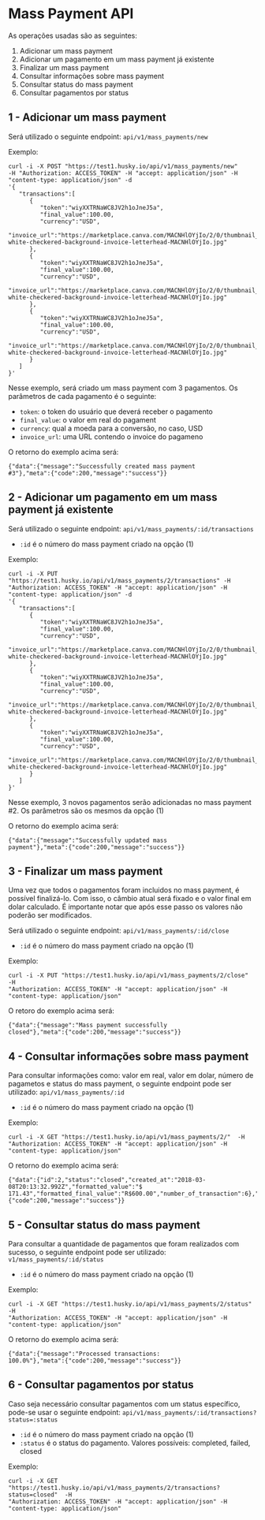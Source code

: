 Mass Payment API
================

As operações usadas são as seguintes:

 1) Adicionar um mass payment
 2) Adicionar um pagamento em um mass payment já existente
 3) Finalizar um mass payment
 4) Consultar informações sobre mass payment
 5) Consultar status do mass payment
 6) Consultar pagamentos por status

1 - Adicionar um mass payment
-----------------------------

Será utilizado o seguinte endpoint: `api/v1/mass_payments/new`

Exemplo:

```
curl -i -X POST "https://test1.husky.io/api/v1/mass_payments/new"
-H "Authorization: ACCESS_TOKEN" -H "accept: application/json" -H "content-type: application/json" -d
'{
   "transactions":[
      {
         "token":"wiyXXTRNaWC8JV2h1oJneJ5a",
         "final_value":100.00,
         "currency":"USD",
         "invoice_url":"https://marketplace.canva.com/MACNHlOYjIo/2/0/thumbnail_large/canva-white-checkered-background-invoice-letterhead-MACNHlOYjIo.jpg"
      },
      {
         "token":"wiyXXTRNaWC8JV2h1oJneJ5a",
         "final_value":100.00,
         "currency":"USD",
         "invoice_url":"https://marketplace.canva.com/MACNHlOYjIo/2/0/thumbnail_large/canva-white-checkered-background-invoice-letterhead-MACNHlOYjIo.jpg"
      },
      {
         "token":"wiyXXTRNaWC8JV2h1oJneJ5a",
         "final_value":100.00,
         "currency":"USD",
         "invoice_url":"https://marketplace.canva.com/MACNHlOYjIo/2/0/thumbnail_large/canva-white-checkered-background-invoice-letterhead-MACNHlOYjIo.jpg"
      }
   ]
}'
```

Nesse exemplo, será criado um mass payment com 3 pagamentos. Os parâmetros de
cada pagamento é o seguinte:

- `token`: o token do usuário que deverá receber o pagamento
- `final_value`: o valor em real do pagament
- `currency`: qual a moeda para a conversão, no caso, USD
- `invoice_url`: uma URL contendo o invoice do pagameno

O retorno do exemplo acima será:

```
{"data":{"message":"Successfully created mass payment
#3"},"meta":{"code":200,"message":"success"}}
```

2 - Adicionar um pagamento em um mass payment já existente
----------------------------------------------------------

Será utilizado o seguinte endpoint: `api/v1/mass_payments/:id/transactions`

* `:id` é o número do mass payment criado na opção (1)


Exemplo:

```
curl -i -X PUT "https://test1.husky.io/api/v1/mass_payments/2/transactions" -H
"Authorization: ACCESS_TOKEN" -H "accept: application/json" -H "content-type: application/json" -d
'{
   "transactions":[
      {
         "token":"wiyXXTRNaWC8JV2h1oJneJ5a",
         "final_value":100.00,
         "currency":"USD",
         "invoice_url":"https://marketplace.canva.com/MACNHlOYjIo/2/0/thumbnail_large/canva-white-checkered-background-invoice-letterhead-MACNHlOYjIo.jpg"
      },
      {
         "token":"wiyXXTRNaWC8JV2h1oJneJ5a",
         "final_value":100.00,
         "currency":"USD",
         "invoice_url":"https://marketplace.canva.com/MACNHlOYjIo/2/0/thumbnail_large/canva-white-checkered-background-invoice-letterhead-MACNHlOYjIo.jpg"
      },
      {
         "token":"wiyXXTRNaWC8JV2h1oJneJ5a",
         "final_value":100.00,
         "currency":"USD",
         "invoice_url":"https://marketplace.canva.com/MACNHlOYjIo/2/0/thumbnail_large/canva-white-checkered-background-invoice-letterhead-MACNHlOYjIo.jpg"
      }
   ]
}'
```

Nesse exemplo, 3 novos pagamentos serão adicionadas no mass payment #2. Os
parâmetros são os mesmos da opção (1)

O retorno do exemplo acima será:

```
{"data":{"message":"Successfully updated mass
payment"},"meta":{"code":200,"message":"success"}}
```

3 - Finalizar um mass payment
-----------------------------

Uma vez que todos o pagamentos foram incluidos no mass payment, é possível
finalizá-lo. Com isso, o câmbio atual será fixado e o valor final em dolar
calculado. É importante notar que após esse passo os valores não poderão ser
modificados.

Será utilizado o seguinte endpoint: `api/v1/mass_payments/:id/close`

* `:id` é o número do mass payment criado na opção (1)

Exemplo:

```
curl -i -X PUT "https://test1.husky.io/api/v1/mass_payments/2/close"  -H
"Authorization: ACCESS_TOKEN" -H "accept: application/json" -H "content-type: application/json"
```

O retoro do exemplo acima será:

```
{"data":{"message":"Mass payment successfully
closed"},"meta":{"code":200,"message":"success"}}
```

4 - Consultar informações sobre mass payment
--------------------------------------------

Para consultar informações como: valor em real, valor em dolar, número de
pagametos e status do mass payment, o seguinte endpoint pode ser utilizado:
`api/v1/mass_payments/:id`

* `:id` é o número do mass payment criado na opção (1)

Exemplo:

```
curl -i -X GET "https://test1.husky.io/api/v1/mass_payments/2/"  -H
"Authorization: ACCESS_TOKEN" -H "accept: application/json" -H "content-type: application/json"
```

O retorno do exemplo acima será:

```
{"data":{"id":2,"status":"closed","created_at":"2018-03-08T20:13:32.992Z","formatted_value":"$
171.43","formatted_final_value":"R$600.00","number_of_transaction":6},"meta":{"code":200,"message":"success"}}
```

5 - Consultar status do mass payment
------------------------------------

Para consultar a quantidade de pagamentos que foram realizados com sucesso, o
seguinte endpoint pode ser utilizado: `v1/mass_payments/:id/status`

* `:id` é o número do mass payment criado na opção (1)

Exemplo:

```
curl -i -X GET "https://test1.husky.io/api/v1/mass_payments/2/status"  -H
"Authorization: ACCESS_TOKEN" -H "accept: application/json" -H "content-type: application/json"
```

O retorno do exemplo acima será:

```
{"data":{"message":"Processed transactions:
100.0%"},"meta":{"code":200,"message":"success"}}
```

6 - Consultar pagamentos por status
-----------------------------------

Caso seja necessário consultar pagamentos com um status específico, pode-se usar
o seguinte endpoint: `api/v1/mass_payments/:id/transactions?status=:status`

* `:id` é o número do mass payment criado na opção (1)
* `:status` é o status do pagamento. Valores possíveis: completed, failed, closed

Exemplo:

```
curl -i -X GET "https://test1.husky.io/api/v1/mass_payments/2/transactions?status=closed"  -H
"Authorization: ACCESS_TOKEN" -H "accept: application/json" -H "content-type: application/json"
```
